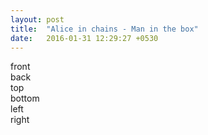 ```yaml
---
layout: post
title:  "Alice in chains - Man in the box"
date:   2016-01-31 12:29:27 +0530
---
```


<div class="cube">
	<div class="front">front</div>
	<div class="back">back</div>
	<div class="top">top</div>
	<div class="bottom">bottom</div>
	<div class="left">left</div>
	<div class="right">right</div>
</div>